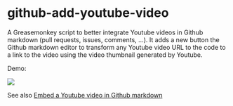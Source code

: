 # github-add-youtube-video

A Greasemonkey script to better integrate Youtube videos in Github markdown
(pull requests, issues, comments, ...). It adds a new button the Github markdown
editor to transform any Youtube video URL to the code to a link to the video
using the video thumbnail generated by Youtube.

Demo:

![](http://damien.pobel.fr/images/youtube-video-github.gif)

See also [Embed a Youtube video in Github markdown](http://damien.pobel.fr/post/youtube-video-github/)
